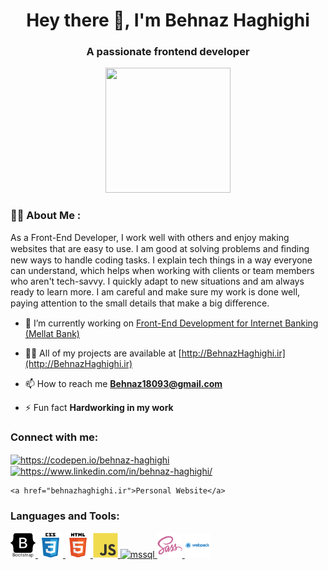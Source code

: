 <h1 align="center">Hey there 👋, I'm Behnaz Haghighi</h1>
<h3 align="center">A passionate frontend developer</h3>

<div style="text-align: center;">
    <img src="https://camo.githubusercontent.com/7aa780f97d51af2b67ff9ca2afa89ef67907c7b21abe9c7f8fb63fa707cf629a/68747470733a2f2f63646e612e61727473746174696f6e2e636f6d2f702f6173736574732f696d616765732f696d616765732f3034322f3633312f3238362f6f726967696e616c2f627279616e2d726f6472696775657a2d62656c6368696269612d312d726967687473706565642e6769663f31363335303337353632" style="width: 200px; height: 200px; text-align: center;">
</div>

<h3>👩‍💻 About Me :</h3>
<p> As a Front-End Developer, I work well with others and enjoy making websites that are easy to use. I am good at solving problems and ﬁnding new ways to handle coding tasks. I explain tech things in a way everyone can understand, which helps when working with clients or team members who aren't tech-savvy. I quickly adapt to new situations and am always ready to learn more. I am careful and make sure my work is done well, paying attention to the small details that make a big diﬀerence.</p>


- 🔭 I’m currently working on [Front-End Development for Internet Banking (Mellat Bank)](https://ebanking.bankmellat.ir/ebanking/#/)

- 👨‍💻 All of my projects are available at [http://BehnazHaghighi.ir](http://BehnazHaghighi.ir)

- 📫 How to reach me **Behnaz18093@gmail.com**

- ⚡ Fun fact **Hardworking in my work**

<h3 align="left">Connect with me:</h3>
<p align="left">
<a href="https://codepen.io/https://codepen.io/behnaz-haghighi" target="blank"><img align="center" src="https://raw.githubusercontent.com/rahuldkjain/github-profile-readme-generator/master/src/images/icons/Social/codepen.svg" alt="https://codepen.io/behnaz-haghighi" height="30" width="40" /></a>
<a href="https://linkedin.com/in/https://www.linkedin.com/in/behnaz-haghighi/" target="blank"><img align="center" src="https://raw.githubusercontent.com/rahuldkjain/github-profile-readme-generator/master/src/images/icons/Social/linked-in-alt.svg" alt="https://www.linkedin.com/in/behnaz-haghighi/" height="30" width="40" /></a>

    <a href="behnazhaghighi.ir">Personal Website</a>
</p>

<h3 align="left">Languages and Tools:</h3>
<p align="left"> <a href="https://getbootstrap.com" target="_blank" rel="noreferrer"> <img src="https://raw.githubusercontent.com/devicons/devicon/master/icons/bootstrap/bootstrap-plain-wordmark.svg" alt="bootstrap" width="40" height="40"/> </a> <a href="https://www.w3schools.com/css/" target="_blank" rel="noreferrer"> <img src="https://raw.githubusercontent.com/devicons/devicon/master/icons/css3/css3-original-wordmark.svg" alt="css3" width="40" height="40"/> </a> <a href="https://www.w3.org/html/" target="_blank" rel="noreferrer"> <img src="https://raw.githubusercontent.com/devicons/devicon/master/icons/html5/html5-original-wordmark.svg" alt="html5" width="40" height="40"/> </a> <a href="https://developer.mozilla.org/en-US/docs/Web/JavaScript" target="_blank" rel="noreferrer"> <img src="https://raw.githubusercontent.com/devicons/devicon/master/icons/javascript/javascript-original.svg" alt="javascript" width="40" height="40"/> </a> <a href="https://www.microsoft.com/en-us/sql-server" target="_blank" rel="noreferrer"> <img src="https://www.svgrepo.com/show/303229/microsoft-sql-server-logo.svg" alt="mssql" width="40" height="40"/> </a> <a href="https://sass-lang.com" target="_blank" rel="noreferrer"> <img src="https://raw.githubusercontent.com/devicons/devicon/master/icons/sass/sass-original.svg" alt="sass" width="40" height="40"/> </a> <a href="https://webpack.js.org" target="_blank" rel="noreferrer"> <img src="https://raw.githubusercontent.com/devicons/devicon/d00d0969292a6569d45b06d3f350f463a0107b0d/icons/webpack/webpack-original-wordmark.svg" alt="webpack" width="40" height="40"/> </a> </p>

